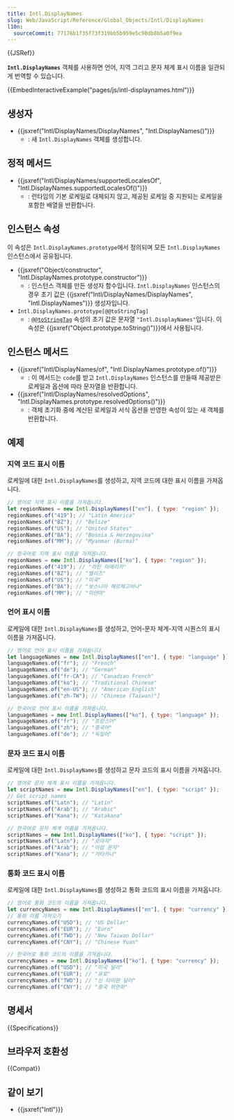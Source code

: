 ```yaml
---
title: Intl.DisplayNames
slug: Web/JavaScript/Reference/Global_Objects/Intl/DisplayNames
l10n:
  sourceCommit: 77176b1f35f73f319bb5b959e5c90db8b5a0f9ea
---
```


{{JSRef}}

**`Intl.DisplayNames`** 객체를 사용하면 언어, 지역 그리고 문자 체계 표시 이름을 일관되게 번역할 수 있습니다.

{{EmbedInteractiveExample("pages/js/intl-displaynames.html")}}

## 생성자

- {{jsxref("Intl/DisplayNames/DisplayNames", "Intl.DisplayNames()")}}
  - : 새 `Intl.DisplayNames` 객체를 생성합니다.

## 정적 메서드

- {{jsxref("Intl/DisplayNames/supportedLocalesOf", "Intl.DisplayNames.supportedLocalesOf()")}}
  - : 런타임의 기본 로케일로 대체되지 않고, 제공된 로케일 중 지원되는 로케일을 포함한 배열을 반환합니다.

## 인스턴스 속성

이 속성은 `Intl.DisplayNames.prototype`에서 정의되며 모든 `Intl.DisplayNames` 인스턴스에서 공유됩니다.

- {{jsxref("Object/constructor", "Intl.DisplayNames.prototype.constructor")}}
  - : 인스턴스 객체를 만든 생성자 함수입니다. `Intl.DisplayNames` 인스턴스의 경우 초기 값은 {{jsxref("Intl/DisplayNames/DisplayNames", "Intl.DisplayNames")}} 생성자입니다.
- `Intl.DisplayNames.prototype[@@toStringTag]`
  - : [`@@toStringTag`](/ko/docs/Web/JavaScript/Reference/Global_Objects/Symbol/toStringTag) 속성의 초기 값은 문자열 `"Intl.DisplayNames"`입니다. 이 속성은 {{jsxref("Object.prototype.toString()")}}에서 사용됩니다.

## 인스턴스 메서드

- {{jsxref("Intl/DisplayNames/of", "Intl.DisplayNames.prototype.of()")}}
  - : 이 메서드는 `code`를 받고 `Intl.DisplayNames` 인스턴스를 만들때 제공받은 로케일과 옵션에 따라 문자열을 반환합니다.
- {{jsxref("Intl/DisplayNames/resolvedOptions", "Intl.DisplayNames.prototype.resolvedOptions()")}}
  - : 객체 초기화 중에 계산된 로케일과 서식 옵션을 반영한 속성이 있는 새 객체를 반환합니다.

## 예제

### 지역 코드 표시 이름

로케일에 대한 `Intl.DisplayNames`를 생성하고, 지역 코드에 대한 표시 이름을 가져옵니다.

```js
// 영어로 지역 표시 이름을 가져옵니다.
let regionNames = new Intl.DisplayNames(["en"], { type: "region" });
regionNames.of("419"); // "Latin America"
regionNames.of("BZ"); // "Belize"
regionNames.of("US"); // "United States"
regionNames.of("BA"); // "Bosnia & Herzegovina"
regionNames.of("MM"); // "Myanmar (Burma)"

// 한국어로 지역 표시 이름을 가져옵니다.
regionNames = new Intl.DisplayNames(["ko"], { type: "region" });
regionNames.of("419"); // "라틴 아메리카"
regionNames.of("BZ"); // "벨리즈"
regionNames.of("US"); // "미국"
regionNames.of("BA"); // "보스니아 헤르체고비나"
regionNames.of("MM"); // "미얀마"
```

### 언어 표시 이름

로케일에 대한 `Intl.DisplayNames`를 생성하고, 언어-문자 체계-지역 시퀀스의 표시 이름을 가져옵니다.

```js
// 영어로 언어 표시 이름을 가져옵니다.
let languageNames = new Intl.DisplayNames(["en"], { type: "language" });
languageNames.of("fr"); // "French"
languageNames.of("de"); // "German"
languageNames.of("fr-CA"); // "Canadian French"
languageNames.of("ko"); // "Traditional Chinese"
languageNames.of("en-US"); // "American English"
languageNames.of("zh-TW"); // "Chinese (Taiwan)"]

// 한국어로 언어 표시 이름을 가져옵니다.
languageNames = new Intl.DisplayNames(["ko"], { type: "language" });
languageNames.of("fr"); // "프랑스어"
languageNames.of("zh"); // "중국어"
languageNames.of("de"); // "독일어"
```

### 문자 코드 표시 이름

로케일에 대한 `Intl.DisplayNames`를 생성하고 문자 코드의 표시 이름을 가져옵니다.

```js
// 영어로 문자 체계 표시 이름을 가져옵니다.
let scriptNames = new Intl.DisplayNames(["en"], { type: "script" });
// Get script names
scriptNames.of("Latn"); // "Latin"
scriptNames.of("Arab"); // "Arabic"
scriptNames.of("Kana"); // "Katakana"

// 한국어로 문자 체계 이름을 가져옵니다.
scriptNames = new Intl.DisplayNames(["ko"], { type: "script" });
scriptNames.of("Latn"); // "로마자"
scriptNames.of("Arab"); // "아랍 문자"
scriptNames.of("Kana"); // "가타카나"
```

### 통화 코드 표시 이름

로케일에 대한 `Intl.DisplayNames`를 생성하고 통화 코드의 표시 이름을 가져옵니다.

```js
// 영어로 통화 코드의 이름을 가져옵니다.
let currencyNames = new Intl.DisplayNames(["en"], { type: "currency" });
// 통화 이름 가져오기
currencyNames.of("USD"); // "US Dollar"
currencyNames.of("EUR"); // "Euro"
currencyNames.of("TWD"); // "New Taiwan Dollar"
currencyNames.of("CNY"); // "Chinese Yuan"

// 한국어로 통화 코드의 이름을 가져옵니다.
currencyNames = new Intl.DisplayNames(["ko"], { type: "currency" });
currencyNames.of("USD"); // "미국 달러"
currencyNames.of("EUR"); // "유로"
currencyNames.of("TWD"); // "신 타이완 달러"
currencyNames.of("CNY"); // "중국 위안화"
```

## 명세서

{{Specifications}}

## 브라우저 호환성

{{Compat}}

## 같이 보기

- {{jsxref("Intl")}}
